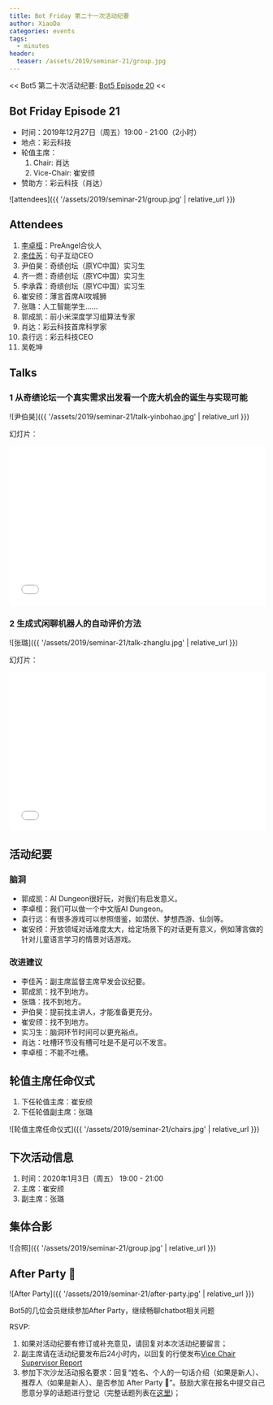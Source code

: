 ```yaml
---
title: Bot Friday 第二十一次活动纪要
author: XiaoDa
categories: events
tags:
  - minutes
header:
  teaser: /assets/2019/seminar-21/group.jpg
---
```


<< Bot5 第二十次活动纪要: [Bot5 Episode 20](https://bot5.club/events/seminar-minutes-20) <<

## Bot Friday Episode 21

- 时间：2019年12月27日（周五）19:00 - 21:00（2小时）
- 地点：彩云科技
- 轮值主席：
    1. Chair: 肖达
    2. Vice-Chair: 崔安颀
- 赞助方：彩云科技（肖达）

![attendees]({{ '/assets/2019/seminar-21/group.jpg' | relative_url }})

## Attendees

1. [李卓桓](/people/huan/)：PreAngel合伙人
2. [李佳芮](/people/lijiarui)：句子互动CEO
4. 尹伯昊：奇绩创坛（原YC中国）实习生
5. 齐一燃：奇绩创坛（原YC中国）实习生
6. 李承霖：奇绩创坛（原YC中国）实习生
7. 崔安颀：薄言首席AI攻城狮
8. 张璐：人工智能学生……
9. 郭成凯：前小米深度学习组算法专家
10. 肖达：彩云科技首席科学家
11. 袁行远：彩云科技CEO
12. 吴乾坤

## Talks

### 1 从奇绩论坛一个真实需求出发看一个庞大机会的诞生与实现可能

![尹伯昊]({{ '/assets/2019/seminar-21/talk-yinbohao.jpg' | relative_url }})

幻灯片：

<div class="zoom-container" style="
    position: relative;
    padding-bottom:56.25%;
    padding-top:30px;
    height:0;
    overflow:hidden;
">
  <iframe
    src='{{ '/assets/js/viewer-js/#/assets/2019/seminar-21/talk-yinbohao.pdf' | relative_url }}'
    width='560'
    height='315'
    allowfullscreen
    webkitallowfullscreen
    frameborder="0"
    style="
      position: absolute;
      top:0;
      left:0;
      width:100%;
      height:100%;
    "
  ></iframe>
</div>

### 2 生成式闲聊机器人的自动评价方法

![张璐]({{ '/assets/2019/seminar-21/talk-zhanglu.jpg' | relative_url }})

幻灯片：

<div class="zoom-container" style="
    position: relative;
    padding-bottom:56.25%;
    padding-top:30px;
    height:0;
    overflow:hidden;
">
  <iframe
    src='{{ '/assets/js/viewer-js/#/assets/2019/seminar-21/talk-zhanglu.pdf' | relative_url }}'
    width='560'
    height='315'
    allowfullscreen
    webkitallowfullscreen
    frameborder="0"
    style="
      position: absolute;
      top:0;
      left:0;
      width:100%;
      height:100%;
    "
  ></iframe>
</div>

## 活动纪要

### 脑洞

- 郭成凯：AI Dungeon很好玩，对我们有启发意义。
- 李卓桓：我们可以做一个中文版AI Dungeon。
- 袁行远：有很多游戏可以参照借鉴，如潜伏、梦想西游、仙剑等。
- 崔安颀：开放领域对话难度太大，给定场景下的对话更有意义，例如薄言做的针对儿童语言学习的情景对话游戏。

### 改进建议

- 李佳芮：副主席监督主席早发会议纪要。
- 郭成凯：找不到地方。
- 张璐：找不到地方。
- 尹伯昊：提前找主讲人，才能准备更充分。
- 崔安颀：找不到地方。
- 实习生：脑洞环节时间可以更充裕点。
- 肖达：吐槽环节没有槽可吐是不是可以不发言。
- 李卓桓：不能不吐槽。

## 轮值主席任命仪式

1. 下任轮值主席：崔安颀
2. 下任轮值副主席：张璐

![轮值主席任命仪式]({{ '/assets/2019/seminar-21/chairs.jpg' | relative_url }})

## 下次活动信息

1. 时间：2020年1月3日（周五） 19:00 - 21:00
2. 主席：崔安颀
3. 副主席：张璐

## 集体合影

![合照]({{ '/assets/2019/seminar-21/group.jpg' | relative_url }})

## After Party 🍻

![After Party]({{ '/assets/2019/seminar-21/after-party.jpg' | relative_url }})

Bot5的几位会员继续参加After Party，继续畅聊chatbot相关问题

RSVP:

1. 如果对活动纪要有修订或补充意见，请回复对本次活动纪要留言；
1. 副主席请在活动纪要发布后24小时内，以回复的行使发布[Vice Chair Supervisor Report](/manuals/chair/#vice-chair-supervisor-report)
1. 参加下次沙龙活动报名要求：回复“姓名、个人的一句话介绍（如果是新人）、推荐人（如果是新人）、是否参加 After Party 🍻”。鼓励大家在报名中提交自己愿意分享的话题进行登记（完整话题列表在[这里](https://www.bot5.club/talks/))；
